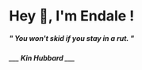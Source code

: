 <h1 title="head"> Hey 👋, I'm Endale !</h1>

**<h5><i>" You won't skid if you stay in a rut. "</i></h5>**

*<b>___ Kin Hubbard ___</b>*

